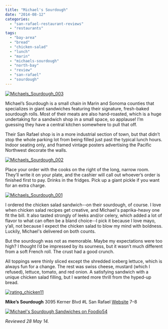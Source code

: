 ```yaml
---
title: "Michael's Sourdough"
date: "2014-08-12"
categories: 
  - "san-rafael-restaurant-reviews"
  - "restaurants"
tags: 
  - "bay-area"
  - "bread"
  - "chicken-salad"
  - "lunch"
  - "marin"
  - "michaels-sourdough"
  - "north-bay"
  - "review"
  - "san-rafael"
  - "sourdough"
---
```


[![Michaels_Sourdough_003](http://s3.amazonaws.com/thegourmez-wpmedia/2014/07/Michaels_Sourdough_003.jpg)](http://www.thegourmez.com/2014/08/michaels-sourdough/michaels_sourdough_003/)

Michael’s Sourdough is a small chain in Marin and Sonoma counties that specializes in giant sandwiches featuring their signature, fresh-baked sourdough rolls. Most of their meats are also hand-roasted, which is a huge undertaking for a sandwich shop in a small space, so applause! I’m guessing they have a central kitchen somewhere to pull that off.

Their San Rafael shop is in a more industrial section of town, but that didn’t stop the whole parking lot from being filled just past the typical lunch hours. Indoor seating only, and framed vintage posters advertising the Pacific Northwest decorate the walls.

[![Michaels_Sourdough_002](http://s3.amazonaws.com/thegourmez-wpmedia/2014/07/Michaels_Sourdough_002.jpg)](http://www.thegourmez.com/2014/08/michaels-sourdough/michaels_sourdough_002/)

Place your order with the cooks on the right of the long, narrow room. They’ll write it on your plate, and the cashier will call out whoever’s order is finished first to pay. Drinks in the fridges. Pick up a giant pickle if you want for an extra charge.

[![Michaels_Sourdough_001](http://s3.amazonaws.com/thegourmez-wpmedia/2014/07/Michaels_Sourdough_001.jpg)](http://www.thegourmez.com/2014/08/michaels-sourdough/michaels_sourdough_001/)

I ordered the chicken salad sandwich--on their sourdough, of course. I love when chicken salad recipes get creative, and Michael's paprika-heavy one fit the bill. It also tasted strongly of leeks and/or celery, which added a lot of flavor to what can often be a bland choice--I pick it because I love mayo, y’all, not because I expect the chicken salad to blow my mind with boldness. Luckily, Michael's delivered on both counts.

But the sourdough was not as memorable. Maybe my expectations were too high? I thought I’d be impressed by its sourness, but it wasn’t much different from a soft French roll. The crust had a good crunch.

All toppings were thinly sliced except the shredded iceberg lettuce, which is always fun for a change. The rest was swiss cheese, mustard (which I refused), lettuce, tomato, and red onion. A satisfying sandwich with a unique chicken salad filling, but I wanted more thrill from the hyped-up bread.

[![rating_chicken11](http://s3.amazonaws.com/thegourmez-wpmedia/2009/02/rating_chicken11.gif)](http://www.thegourmez.com/2009/02/barten-guestier-private-selection-merlot-2006/rating_chicken11/)

**Mike’s Sourdough** 3095 Kerner Blvd #L San Rafael [Website](http://www.michaelssourdough.com/) $7–$8

[![Michael's Sourdough Sandwiches on Foodio54](http://foodio54.com/images/badge-2-d5cb5.jpg)](http://foodio54.com/restaurant/San-Rafael-CA/d5cb5/Michaels-Sourdough-Sandwiches)

_Reviewed 28 May 14._
